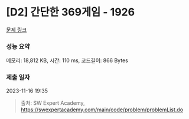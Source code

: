# [D2] 간단한 369게임 - 1926 

[문제 링크](https://swexpertacademy.com/main/code/problem/problemDetail.do?contestProbId=AV5PTeo6AHUDFAUq) 

### 성능 요약

메모리: 18,812 KB, 시간: 110 ms, 코드길이: 866 Bytes

### 제출 일자

2023-11-16 19:35



> 출처: SW Expert Academy, https://swexpertacademy.com/main/code/problem/problemList.do